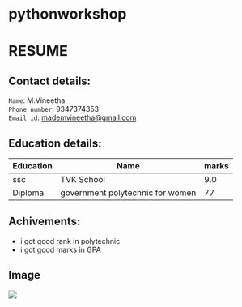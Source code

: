 # pythonworkshop
# RESUME
## Contact details:
```Name```: M.Vineetha <br>
```Phone number```: 9347374353 <br>
```Email id```: mademvineetha@gmail.com 
## Education details: 

Education | Name | marks
-|-|-
ssc | TVK School | 9.0
Diploma | government polytechnic for women | 77

## Achivements:
* i got good rank in polytechnic <br> 
* i got good marks in GPA
## Image

![](stars.jpg)
